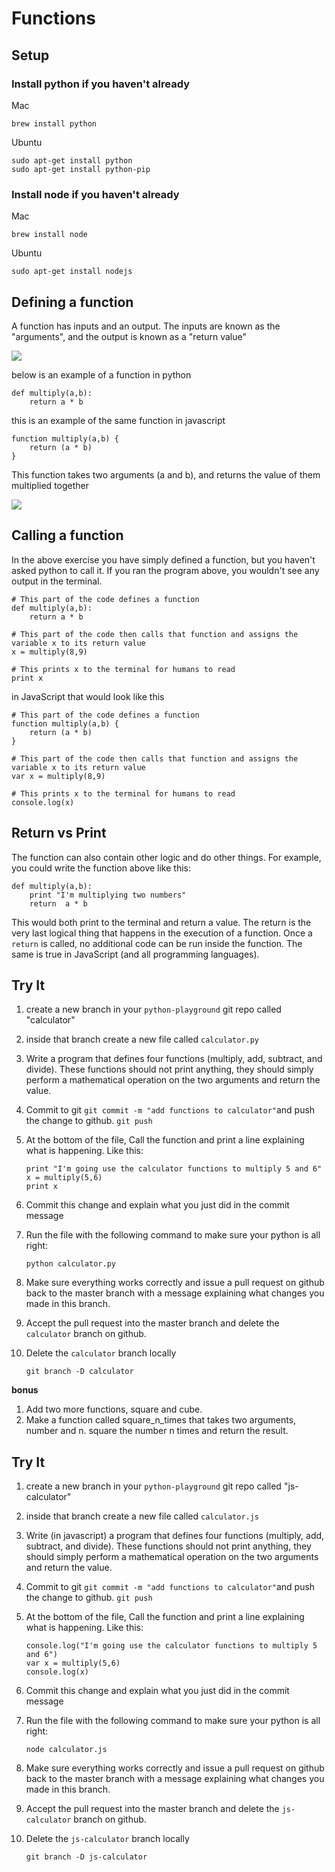 #  Functions

## Setup
### Install python if you haven't already
Mac

```
brew install python
```

Ubuntu 

```
sudo apt-get install python
sudo apt-get install python-pip
```

### Install node if you haven't already

Mac

```
brew install node
```

Ubuntu 

```
sudo apt-get install nodejs
```

## Defining a function

A function has inputs and an output. The inputs are known as the "arguments", and the output is known as a "return value"

![](https://www.evernote.com/shard/s150/sh/95140bf5-b70e-4fba-93a6-cde487903396/b15f7bf528929e3b/res/51b5407f-b640-4e9a-9c06-4da9f9ada4b4/skitch.jpg?resizeSmall&width=832)

below is an example of a function in python

```
def multiply(a,b):
	return a * b
```

this is an example of the same function in  javascript

```
function multiply(a,b) { 
	return (a * b)
}
```

This function takes two arguments (a and b), and returns the value of them multiplied together

![](https://www.evernote.com/shard/s150/sh/9aebfc82-14c3-45db-89d7-d1c5eecc37ba/5a8e9b0d30cdcd0d/res/cc48bfa7-e4e2-449f-8177-a1a9774a13aa/skitch.jpg?resizeSmall&width=832)


##  Calling a function

In the above exercise you have simply defined a function, but you haven't asked python to call it. If you ran the program above, you wouldn't see any output in the terminal.

```
# This part of the code defines a function
def multiply(a,b):
	return a * b

# This part of the code then calls that function and assigns the variable x to its return value
x = multiply(8,9)

# This prints x to the terminal for humans to read
print x
```

in JavaScript that would look like this

```
# This part of the code defines a function
function multiply(a,b) { 
	return (a * b)
}

# This part of the code then calls that function and assigns the variable x to its return value
var x = multiply(8,9)

# This prints x to the terminal for humans to read
console.log(x)
```

## Return vs Print

The function can also contain other logic and do other things. For example, you could write the function above like this:

```
def multiply(a,b):
	print "I'm multiplying two numbers"
	return  a * b
```

This would both print to the terminal and return a value. The return is the very last logical thing that happens in the execution of a function. Once a `return` is called, no additional code can be run inside the function. The same is true in JavaScript (and all programming languages).

## Try It
1. create a new branch in your `python-playground` git repo called "calculator"
2. inside that branch create a new file called `calculator.py`

3. Write a program that defines four functions (multiply, add, subtract, and divide). These functions should not print anything, they should simply perform a mathematical operation on the two arguments and return the value.

4. Commit to git `git commit -m "add functions to calculator"`and push the change to github.  `git push`

5. At the bottom of the file, Call the function and print a line explaining what is happening. Like this:
	
	```
	print "I'm going use the calculator functions to multiply 5 and 6"
	x = multiply(5,6)
	print x
	```
	
6. Commit this change and explain what you just did in the commit message

7. Run the file with the following command to make sure your python is all right:

	```
	python calculator.py
	```

8. Make sure everything works correctly and issue a pull request on github back to the master branch with a message explaining what changes you made in this branch.

9. Accept the pull request into the master branch and delete the `calculator` branch on github.

10. Delete the `calculator` branch locally
	```
	git branch -D calculator
	```
**bonus**

1. Add two more functions, square and cube.
2. Make a function called square_n_times that takes two arguments, number and n. square the number n times and return the result.

## Try It

1. create a new branch in your `python-playground` git repo called "js-calculator"
2. inside that branch create a new file called `calculator.js`

3. Write (in javascript) a program that defines four functions (multiply, add, subtract, and divide). These functions should not print anything, they should simply perform a mathematical operation on the two arguments and return the value.

4. Commit to git `git commit -m "add functions to calculator"`and push the change to github.  `git push`

5. At the bottom of the file, Call the function and print a line explaining what is happening. Like this:
	
	```
	console.log("I'm going use the calculator functions to multiply 5 and 6")
	var x = multiply(5,6)
	console.log(x)
	```
	
6. Commit this change and explain what you just did in the commit message

7. Run the file with the following command to make sure your python is all right:

	```
	node calculator.js
	```

8. Make sure everything works correctly and issue a pull request on github back to the master branch with a message explaining what changes you made in this branch.

9. Accept the pull request into the master branch and delete the `js-calculator` branch on github.

10. Delete the `js-calculator` branch locally
	```
	git branch -D js-calculator
	```

